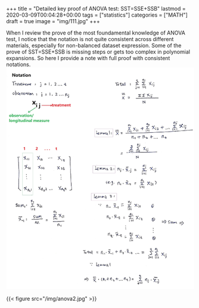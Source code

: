 +++
title = "Detailed key proof of ANOVA test: SST=SSE+SSB"
lastmod = 2020-03-09T00:04:28+00:00
tags = ["statistics"]
categories = ["MATH"]
draft = true
image = "img/111.jpg"
+++

When I review the prove of the most foundamental knowledge of ANOVA test, I
notice that the notation is not quite consistent across different materials,
especially for non-balanced dataset expression. Some of the prove of SST=SSE+SSB
is missing steps or gets too complex in polynomial expansions. So here I provide
a note with full proof with consistent notations.
![](/img/anova1.jpg)

{{< figure src="/img/anova2.jpg" >}}
